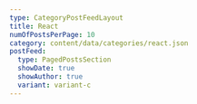 ```yaml
---
type: CategoryPostFeedLayout
title: React
numOfPostsPerPage: 10
category: content/data/categories/react.json
postFeed:
  type: PagedPostsSection
  showDate: true
  showAuthor: true
  variant: variant-c
---
```

